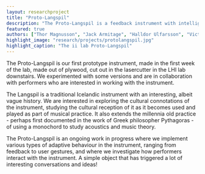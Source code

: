 ```yaml
---
layout: researchproject
title: "Proto-Langspil"
description: "The Proto-Langspil is a feedback instrument with intelligent behaviour."
featured: true
authors: ["Thor Magnusson", "Jack Armitage", "Halldor Ulfarsson", "Victor Shepardson"]
highlight_image: "research/projects/protolangspil.jpg"
highlight_caption: "The ii lab Proto-Langspil"
---
```


<script>
  import CaptionedImage from "../../components/Images/CaptionedImage.svelte"
</script>

The Proto-Langspil is our first prototype instrument, made in the first week of the lab, made out of plywood, cut out in the lasercutter in the LHI lab downstairs. We experimented with some versions and are in collaboration with performers who are interested in working with the instrument.

The Langspil is a traditional Icelandic instrument with an interesting, albeit vague history. We are interested in exploring the cultural connotations of the instrument, studying the cultural reception of it as it becomes used and played as part of musical practice. It also extends the millennia old practice - perhaps first documented in the work of Greek philosopher Pythagoras - of using a monochord to study acoustics and music theory.

The Proto-Langspil is an ongoing work in progress where we implement various types of adaptive behaviour in the instrument, ranging from feedback to user gestures, and where we investigate how performers interact with the instrument. A simple object that has triggered a lot of interesting conversations and ideas!

<CaptionedImage
  src="research/projects/protolangspil2.jpg"
  alt="An image of the proto-langspil with the electronics drawer removed."
  caption="The proto-langspil."/>
